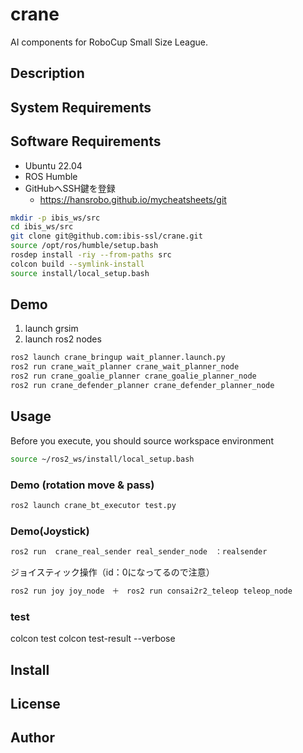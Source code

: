 # crane

AI components for RoboCup Small Size League.

## Description

## System Requirements

## Software Requirements

- Ubuntu 22.04
- ROS Humble
- GitHubへSSH鍵を登録
  - <https://hansrobo.github.io/mycheatsheets/git>

```bash
mkdir -p ibis_ws/src
cd ibis_ws/src
git clone git@github.com:ibis-ssl/crane.git
source /opt/ros/humble/setup.bash
rosdep install -riy --from-paths src
colcon build --symlink-install
source install/local_setup.bash
```

## Demo

1. launch grsim
2. launch ros2 nodes

```bash
ros2 launch crane_bringup wait_planner.launch.py
ros2 run crane_wait_planner crane_wait_planner_node
ros2 run crane_goalie_planner crane_goalie_planner_node
ros2 run crane_defender_planner crane_defender_planner_node
```

## Usage

Before you execute, you should source workspace environment

```bash
source ~/ros2_ws/install/local_setup.bash
```

### Demo (rotation move & pass)

```bash
ros2 launch crane_bt_executor test.py
```

### Demo(Joystick)

```bash
ros2 run  crane_real_sender real_sender_node　：realsender
```

ジョイスティック操作（id：0になってるので注意）

```bash
ros2 run joy joy_node　＋　ros2 run consai2r2_teleop teleop_node
```

### test

colcon test
colcon test-result --verbose

## Install

## License

## Author
